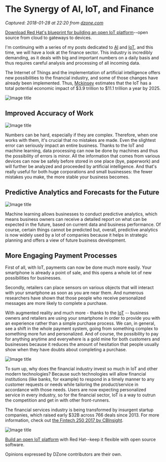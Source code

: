 # The Synergy of AI, IoT, and Finance

_Captured: 2018-01-28 at 22:20 from [dzone.com](https://dzone.com/articles/the-synergy-of-ai-iot-and-finance?edition=358100&utm_source=Daily%20Digest&utm_medium=email&utm_campaign=Daily%20Digest%202018-01-28)_

[Download Red Hat's blueprint for building an open IoT platform](https://dzone.com/go?i=250323&u=https%3A%2F%2Fwww.redhat.com%2Fen%2Fresources%2Fintelligent-systems-solution-internet-things)--open source from cloud to gateways to devices.

I'm continuing with a series of my posts dedicated to [AI](https://dashbouquet.com/blog/artificial-intelligence/machine-learning-and-ai-trends-for-2018-what-to-expect) and [IoT](https://dashbouquet.com/blog/artificial-intelligence/the-most-promising-internet-of-things-trends-for-2018), and this time, we will have a look at the finance sector. This industry is incredibly demanding, as it deals with big and important numbers on a daily basis and thus requires careful analysis and processing of all incoming data.

The Internet of Things and the implementation of artificial intelligence offers new possibilities to the financial industry, and some of those changes have already been implemented. Thus, [Mckinsey](https://www.mckinsey.com/business-functions/digital-mckinsey/our-insights/the-internet-of-things-the-value-of-digitizing-the-physical-world) estimates that the IoT has a total potential economic impact of $3.9 trillion to $11.1 trillion a year by 2025.

![Image title](https://dzone.com/storage/temp/7868365-digital-banking-market-map2.png)

## Improved Accuracy of Work

![Image title](https://dzone.com/storage/temp/7868384-machine-learning-service-parts-and-workflow.png)

Numbers can be hard, especially if they are complex. Therefore, when one works with them, it's crucial that no mistakes are made. Even the slightest error can seriously impact an entire business. Thanks to the IoT and machine learning, data processing can now be done by machines and thus the possibility of errors is minor. All the information that comes from various devices can now be safely before stored in one place (bye, paperwork) and will further be analyzed and proceeded by artificial intelligence. And that's really useful for both huge corporations and small businesses: the fewer mistakes you make, the more stable your business becomes.

## Predictive Analytics and Forecasts for the Future

![Image title](https://dzone.com/storage/temp/7868385-iot-and-predictive-analitycs.png)

Machine learning allows businesses to conduct predictive analytics, which means business owners can receive a detailed report on what can be expected in the future, based on current data and business performance. Of course, certain things cannot be predicted but, overall, predictive analytics is now widely used by a lot of companies because it helps in strategic planning and offers a view of future business development.

## More Engaging Payment Processes

First of all, with IoT, payments can now be done much more easily. Your smartphone is already a point of sale, and this opens a whole lot of new possibilities for businesses.

Secondly, retailers can place sensors on various objects that will interact with your smartphone as soon as you are near them. And numerous researchers have shown that those people who receive personalized messages are more likely to complete a purchase.

With augmented reality and much more - thanks to the [IoT](https://dashbouquet.com/blog/artificial-intelligence/the-most-promising-internet-of-things-trends-for-2018) -- business owners and retailers are using your smartphone in order to provide you with an experience rather than a simple purchase process. We can, in general, see a shift in the whole payment system, going from something complex to something more fun and personalized. And of course, the possibility to pay for anything anytime and everywhere is a gold mine for both customers and businesses because it reduces the amount of hesitation that people usually show when they have doubts about completing a purchase.

![Image title](https://dzone.com/storage/temp/7868394-iot-usage.jpg)

To sum up, why does the financial industry invest so much in IoT and other modern technologies? Because such technologies will allow financial institutions (like banks, for example) to respond in a timely manner to any customer requests or needs while tailoring the product/service in accordance with those needs. Users are now expecting personalized service in every industry, so for the financial sector, IoT is a way to outrun the competition and get in with other front-runners.

The financial services industry is being transformed by insurgent startup companies, which raised early $32B across 766 deals since 2013. For more information, check out [the Fintech 250 2017 by CBInsight](https://www.cbinsights.com/research-fintech250).

![Image title](https://dzone.com/storage/temp/7868400-fintech-250-market-map-vf1.png)

[Build an open IoT platform](https://dzone.com/go?i=250322&u=https%3A%2F%2Fwww.redhat.com%2Fen%2Fresources%2Fintelligent-systems-solution-internet-things) with Red Hat--keep it flexible with open source software.

Opinions expressed by DZone contributors are their own.
